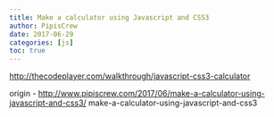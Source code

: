 ```yaml
---
title: Make a calculator using Javascript and CSS3
author: PipisCrew
date: 2017-06-29
categories: [js]
toc: true
---
```


http://thecodeplayer.com/walkthrough/javascript-css3-calculator

origin - http://www.pipiscrew.com/2017/06/make-a-calculator-using-javascript-and-css3/ make-a-calculator-using-javascript-and-css3